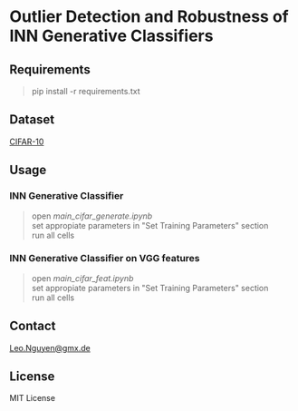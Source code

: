 # Outlier Detection and Robustness of INN Generative Classifiers

## Requirements
> pip install -r requirements.txt

## Dataset
[CIFAR-10](https://www.cs.toronto.edu/~kriz/cifar.html)

## Usage

### INN Generative Classifier
> open *main_cifar_generate.ipynb*  
> set appropiate parameters in "Set Training Parameters" section  
> run all cells

### INN Generative Classifier on VGG features
> open *main_cifar_feat.ipynb*  
> set appropiate parameters in "Set Training Parameters" section  
> run all cells

## Contact
Leo.Nguyen@gmx.de

## License
MIT License





